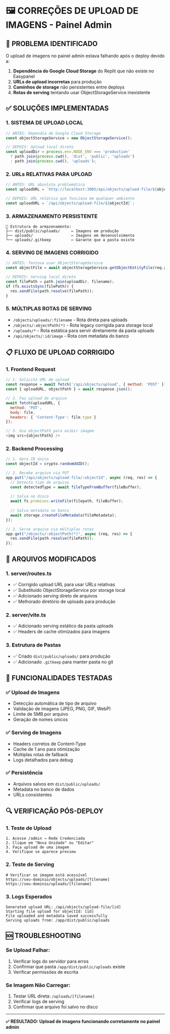 # 🖼️ CORREÇÕES DE UPLOAD DE IMAGENS - Painel Admin

## 🚨 **PROBLEMA IDENTIFICADO**
O upload de imagens no painel admin estava falhando após o deploy devido a:
1. **Dependência do Google Cloud Storage** do Replit que não existe no Easypanel
2. **URLs de upload incorretas** para produção
3. **Caminhos de storage** não persistentes entre deploys
4. **Rotas de serving** tentando usar ObjectStorageService inexistente

## ✅ **SOLUÇÕES IMPLEMENTADAS**

### 1. **SISTEMA DE UPLOAD LOCAL**
```typescript
// ANTES: Dependia de Google Cloud Storage
const objectStorageService = new ObjectStorageService();

// DEPOIS: Upload local direto
const uploadDir = process.env.NODE_ENV === 'production' 
  ? path.join(process.cwd(), 'dist', 'public', 'uploads')
  : path.join(process.cwd(), 'uploads');
```

### 2. **URLs RELATIVAS PARA UPLOAD**
```typescript
// ANTES: URL absoluta problemática
const uploadURL = `http://localhost:3005/api/objects/upload-file/${objectId}`;

// DEPOIS: URL relativa que funciona em qualquer ambiente
const uploadURL = `/api/objects/upload-file/${objectId}`;
```

### 3. **ARMAZENAMENTO PERSISTENTE**
```
📁 Estrutura de armazenamento:
├── dist/public/uploads/     ← Imagens em produção
├── uploads/                 ← Imagens em desenvolvimento
└── uploads/.gitkeep         ← Garante que a pasta existe
```

### 4. **SERVING DE IMAGENS CORRIGIDO**
```typescript
// ANTES: Tentava usar ObjectStorageService
const objectFile = await objectStorageService.getObjectEntityFile(req.path);

// DEPOIS: Serving local direto
const filePath = path.join(uploadDir, filename);
if (fs.existsSync(filePath)) {
  res.sendFile(path.resolve(filePath));
}
```

### 5. **MÚLTIPLAS ROTAS DE SERVING**
- `/objects/uploads/:filename` - Rota direta para uploads
- `/objects/:objectPath(*)` - Rota legacy corrigida para storage local
- `/uploads/*` - Rota estática para servir diretamente da pasta uploads
- `/api/objects/:id/image` - Rota com metadata do banco

## 📋 **FLUXO DE UPLOAD CORRIGIDO**

### 1. **Frontend Request**
```javascript
// 1. Solicita URL de upload
const response = await fetch('/api/objects/upload', { method: 'POST' });
const { uploadURL, objectPath } = await response.json();

// 2. Faz upload do arquivo
await fetch(uploadURL, {
  method: 'PUT',
  body: file,
  headers: { 'Content-Type': file.type }
});

// 3. Usa objectPath para exibir imagem
<img src={objectPath} />
```

### 2. **Backend Processing**
```typescript
// 1. Gera ID único
const objectId = crypto.randomUUID();

// 2. Recebe arquivo via PUT
app.put("/api/objects/upload-file/:objectId", async (req, res) => {
  // Detecta tipo de arquivo
  const detectedType = await fileTypeFromBuffer(fileBuffer);
  
  // Salva no disco
  await fs.promises.writeFile(filepath, fileBuffer);
  
  // Salva metadata no banco
  await storage.createFileMetadata(fileMetadata);
});

// 3. Serve arquivo via múltiplas rotas
app.get("/objects/:objectPath(*)", async (req, res) => {
  res.sendFile(path.resolve(filePath));
});
```

## 🔧 **ARQUIVOS MODIFICADOS**

### 1. **server/routes.ts**
- ✅ Corrigido upload URL para usar URLs relativas
- ✅ Substituído ObjectStorageService por storage local
- ✅ Adicionado serving direto de arquivos
- ✅ Melhorado diretório de uploads para produção

### 2. **server/vite.ts**
- ✅ Adicionado serving estático da pasta uploads
- ✅ Headers de cache otimizados para imagens

### 3. **Estrutura de Pastas**
- ✅ Criado `dist/public/uploads/` para produção
- ✅ Adicionado `.gitkeep` para manter pasta no git

## 🚀 **FUNCIONALIDADES TESTADAS**

### ✅ **Upload de Imagens**
- Detecção automática de tipo de arquivo
- Validação de imagens (JPEG, PNG, GIF, WebP)
- Limite de 5MB por arquivo
- Geração de nomes únicos

### ✅ **Serving de Imagens**
- Headers corretos de Content-Type
- Cache de 1 ano para otimização
- Múltiplas rotas de fallback
- Logs detalhados para debug

### ✅ **Persistência**
- Arquivos salvos em `dist/public/uploads/`
- Metadata no banco de dados
- URLs consistentes

## 🔍 **VERIFICAÇÃO PÓS-DEPLOY**

### 1. **Teste de Upload**
```
1. Acesse /admin → Rede Credenciada
2. Clique em "Nova Unidade" ou "Editar"
3. Faça upload de uma imagem
4. Verifique se aparece preview
```

### 2. **Teste de Serving**
```
# Verificar se imagem está acessível
https://seu-dominio/objects/uploads/[filename]
https://seu-dominio/uploads/[filename]
```

### 3. **Logs Esperados**
```
Generated upload URL: /api/objects/upload-file/[id]
Starting file upload for objectId: [id]
File uploaded and metadata saved successfully
Serving uploads from: /app/dist/public/uploads
```

## 🆘 **TROUBLESHOOTING**

### Se Upload Falhar:
1. Verificar logs do servidor para erros
2. Confirmar que pasta `/app/dist/public/uploads` existe
3. Verificar permissões de escrita

### Se Imagem Não Carregar:
1. Testar URL direta: `/uploads/[filename]`
2. Verificar logs de serving
3. Confirmar que arquivo foi salvo no disco

---

**✅ RESULTADO: Upload de imagens funcionando corretamente no painel admin**
